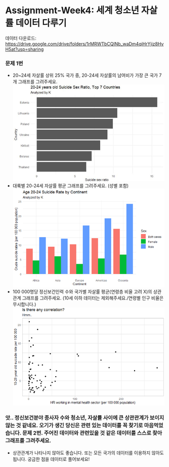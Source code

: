 # Assignment-Week4: 세계 청소년 자살률 데이터 다루기

데이터 다운로드: https://drive.google.com/drive/folders/1rMRWTbCQlNb_waDm4qiHrYjiz8HvH5at?usp=sharing

### 문제 1번
* 20~24세 자살률 상위 25% 국가 중, 20-24세 자살률의 남여비가 가장 큰 국가 7개 그래프를 그려주세요.  
![Sex_ratio](https://github.com/Shinye-Kang/desktop-tutorial/blob/main/Cont_Suicide_sex.JPG)
* 대륙별 20-24세 자살률 평균 그래프를 그려주세요. (성별 포함)  
![Cont_Suciderate](https://github.com/Shinye-Kang/desktop-tutorial/blob/main/Sexratio.png)
* 100 000명당 정신보건인력 수와 국가별 자살률 평균(연령층 비율 고려 X)의 상관관계 그래프를 그려주세요. (10세 이하 데이터는 제외해주세요./연령별 인구 비율은 무시합니다.)  
![HR_Suiciderate](https://github.com/Shinye-Kang/desktop-tutorial/blob/main/HR_suiciderate.PNG)


### 앗.. 정신보건분야 종사자 수와 청소년,  자살률 사이에 큰 상관관계가 보이지 않는 것 같네요. 오기가 생긴 당신은 관련 있는 데이터를 꼭 찾기로 마음먹었습니다. 문제 2번. 주어진 데이터와 관련있을 것 같은 데이터를 스스로 찾아 그래프를 그려주세요. 
* 상관관계가 나타나지 않아도 좋습니다. 또는 모든 국가의 데이터를 이용하지 않아도 됩니다. 궁금한 점을 데이터로 풀어보세요!
